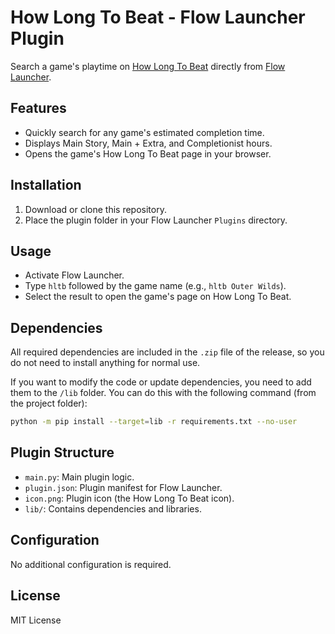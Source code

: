 # How Long To Beat - Flow Launcher Plugin

Search a game's playtime on [How Long To Beat](https://howlongtobeat.com) directly from [Flow Launcher](https://www.flowlauncher.com/).

## Features

- Quickly search for any game's estimated completion time.
- Displays Main Story, Main + Extra, and Completionist hours.
- Opens the game's How Long To Beat page in your browser.

## Installation

1. Download or clone this repository.
2. Place the plugin folder in your Flow Launcher `Plugins` directory.

## Usage

- Activate Flow Launcher.
- Type `hltb` followed by the game name (e.g., `hltb Outer Wilds`).
- Select the result to open the game's page on How Long To Beat.

## Dependencies

All required dependencies are included in the `.zip` file of the release, so you do not need to install anything for normal use.

If you want to modify the code or update dependencies, you need to add them to the `/lib` folder. You can do this with the following command (from the project folder):
```sh
python -m pip install --target=lib -r requirements.txt --no-user
```

## Plugin Structure

- `main.py`: Main plugin logic.
- `plugin.json`: Plugin manifest for Flow Launcher.
- `icon.png`: Plugin icon (the How Long To Beat icon).
- `lib/`: Contains dependencies and libraries.

## Configuration

No additional configuration is required.

## License

MIT License
